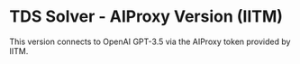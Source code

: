 # TDS Solver - AIProxy Version (IITM)

This version connects to OpenAI GPT-3.5 via the AIProxy token provided by IITM.
